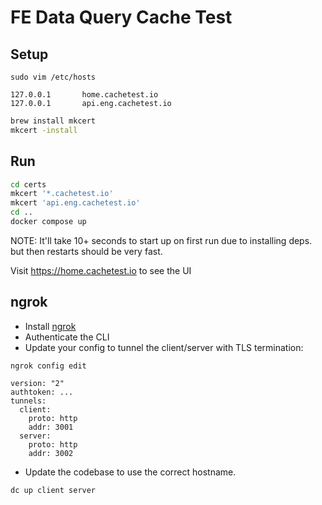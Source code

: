 # FE Data Query Cache Test

## Setup

```
sudo vim /etc/hosts

127.0.0.1       home.cachetest.io
127.0.0.1       api.eng.cachetest.io
```

```bash
brew install mkcert
mkcert -install
```

## Run

```bash
cd certs
mkcert '*.cachetest.io'
mkcert 'api.eng.cachetest.io'
cd ..
docker compose up
```

NOTE: It'll take 10+ seconds to start up on first run due to installing deps. but then restarts should be very fast.

Visit https://home.cachetest.io to see the UI

## ngrok

* Install [ngrok](https://ngrok.com/downloads/mac-os)
* Authenticate the CLI
* Update your config to tunnel the client/server with TLS termination:

```
ngrok config edit

version: "2"
authtoken: ...
tunnels:
  client:
    proto: http
    addr: 3001
  server:
    proto: http
    addr: 3002
```

* Update the codebase to use the correct hostname.

```
dc up client server
```
